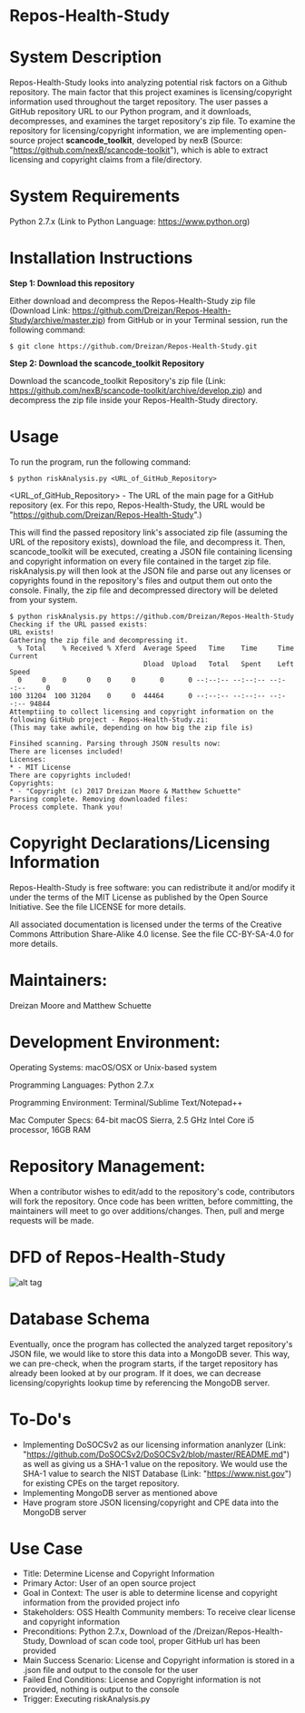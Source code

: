 # Repos-Health-Study

# System Description
Repos-Health-Study looks into analyzing potential risk factors on a Github repository. The main factor that this project examines is licensing/copyright information used throughout the target repository. The user passes a GitHub repository URL to our Python program, and it downloads, decompresses, and examines the target repository's zip file. To examine the repository for licensing/copyright information, we are implementing open-source project **scancode_toolkit**, developed by nexB (Source: "https://github.com/nexB/scancode-toolkit"), which is able to extract licensing and copyright claims from a file/directory. 

# System Requirements
Python 2.7.x (Link to Python Language: https://www.python.org)

# Installation Instructions
**Step 1: Download this repository**

Either download and decompress the Repos-Health-Study zip file (Download Link: https://github.com/Dreizan/Repos-Health-Study/archive/master.zip) from GitHub or in your Terminal session, run the following command:

    $ git clone https://github.com/Dreizan/Repos-Health-Study.git

**Step 2: Download the scancode_toolkit Repository**

Download the scancode_toolkit Repository's zip file (Link: https://github.com/nexB/scancode-toolkit/archive/develop.zip) and decompress the zip file inside your Repos-Health-Study directory.

# Usage
To run the program, run the following command:

    $ python riskAnalysis.py <URL_of_GitHub_Repository>
    
\<URL_of_GitHub_Repository\> - The URL of the main page for a GitHub repository (ex. For this repo, Repos-Health-Study, the URL would be "https://github.com/Dreizan/Repos-Health-Study".)
    
This will find the passed repository link's associated zip file (assuming the URL of the repository exists), download the file, and decompress it. Then, scancode_toolkit will be executed, creating a JSON file containing licensing and copyright information on every file contained in the target zip file. riskAnalysis.py will then look at the JSON file and parse out any licenses or copyrights found in the repository's files and output them out onto the console. Finally, the zip file and decompressed directory will be deleted from your system.

    $ python riskAnalysis.py https://github.com/Dreizan/Repos-Health-Study
    Checking if the URL passed exists:
    URL exists!
    Gathering the zip file and decompressing it.
      % Total    % Received % Xferd  Average Speed   Time    Time     Time  Current
                                     Dload  Upload   Total   Spent    Left  Speed
      0     0    0     0    0     0      0      0 --:--:-- --:--:-- --:--:--     0
    100 31204  100 31204    0     0  44464      0 --:--:-- --:--:-- --:--:-- 94844
    Attemptiing to collect licensing and copyright information on the following GitHub project - Repos-Health-Study.zi:
    (This may take awhile, depending on how big the zip file is)

    Finsihed scanning. Parsing through JSON results now:
    There are licenses included!
    Licenses:
    * - MIT License
    There are copyrights included!
    Copyrights:
    * - "Copyright (c) 2017 Dreizan Moore & Matthew Schuette"
    Parsing complete. Removing downloaded files:
    Process complete. Thank you!

# Copyright Declarations/Licensing Information
Repos-Health-Study is free software: you can redistribute it and/or modify it under the terms of the MIT License as published by the Open Source Initiative. See the file LICENSE for more details.

All associated documentation is licensed under the terms of the Creative Commons Attribution Share-Alike 4.0 license. See the file CC-BY-SA-4.0 for more details.

# Maintainers: 
Dreizan Moore and Matthew Schuette

# Development Environment:
Operating Systems: macOS/OSX or Unix-based system
    
Programming Languages: Python 2.7.x
        
Programming Environment: Terminal/Sublime Text/Notepad++

Mac Computer Specs: 64-bit macOS Sierra, 2.5 GHz Intel Core i5 processor, 16GB RAM

# Repository Management: 
When a contributor wishes to edit/add to the repository's code, contributors will fork the repository. Once code has been written, before committing, the maintainers will meet to go over additions/changes. Then, pull and merge requests will be made.

# DFD of Repos-Health-Study
![alt tag](https://github.com/Dreizan/Repos-Health-Study/blob/dev/RepoHealthDFD.PNG?raw=true)

# Database Schema
Eventually, once the program has collected the analyzed target repository's JSON file, we would like to store this data into a MongoDB sever. This way, we can pre-check, when the program starts, if the target repository has already been looked at by our program. If it does, we can decrease licensing/copyrights lookup time by referencing the MongoDB server.

# To-Do's

* Implementing DoSOCSv2 as our licensing information ananlyzer (Link: "https://github.com/DoSOCSv2/DoSOCSv2/blob/master/README.md") as well as giving us a SHA-1 value on the repository. We would use the SHA-1 value to search the NIST Database (Link: "https://www.nist.gov") for existing CPEs on the target repository.
* Implementing MongoDB server as mentioned above
* Have program store JSON licensing/copyright and CPE data into the MongoDB server

# Use Case
* Title: Determine License and Copyright Information
* Primary Actor: User of an open source project
* Goal in Context: The user is able to determine license and copyright information from the provided project info
* Stakeholders:  OSS Health Community members: To receive clear license and copyright information
* Preconditions: Python 2.7.x, Download of the /Dreizan/Repos-Health-Study, Download of scan code tool, proper GitHub url has been provided
* Main Success Scenario: License and Copyright information is stored in a .json file and output to the console for the user
* Failed End Conditions: License and Copyright information is not provided, nothing is output to the console
* Trigger: Executing riskAnalysis.py
